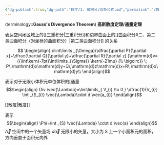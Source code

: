```yaml
---
{"dg-publish":true,"dg-path":"数学/1. 微积分/高斯公式.md","permalink":"/数学/1. 微积分/高斯公式/","dgPassFrontmatter":true,"noteIcon":"","created":"2024-05-21T15:20:28.811+08:00","updated":"2025-04-14T11:46:00.358+08:00"}
---
```



(terminology::**Gauss's Divergence Theorem**) **高斯散度定理/通量定理**

表达空间闭区域上的[[三重积分\|三重积分]]和边界曲面上的[[曲面积分#二、第二类曲面积分（对坐标的曲面积分）\|第二类曲面积分]] 的关系

$$
\begin{align}
\iiint\limits _{\Omega}(\dfrac{\partial P}{\partial x}+\dfrac{\partial Q}{\partial y}+\dfrac{\partial R}{\partial z}   )\mathrm{d}v={{\int\kern{-7pt}\int\limits_{\Sigma}} \kern{-21mu} {\\ \bigcirc}} \; P\,\mathrm{d}x\mathrm{d}y+Q\,\mathrm{d}z\mathrm{d}x+R\,\mathrm{d}x\mathrm{d}y\\ 
\end{align}$$

表示对于无限小体积元单位体积的[通量
$$\begin{align}
Div \vec{\Lambda}=\lim\limits_{ V_{i} \to 0 } \dfrac{1}{V_{i}} \int  _{S_{i}} \vec{\Lambda}\cdot d \vec{a_{i}}
\end{align}$$

[[散度\|散度]]



表示
$$\begin{align}
\Phi=\int _{S} \vec{\Lambda} \cdot d \vec{a}
\end{align}$$
$\vec{\Lambda}$ 空间中的一个矢量场
$d\vec{a}$ 无限小的矢量，大小为 S 上一个小面积元的面积，方向垂直于面积元向外

